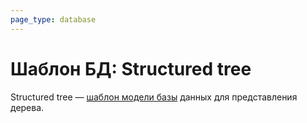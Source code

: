 ```yaml
---
page_type: database
---
```


# Шаблон БД: Structured tree

Structured tree — [шаблон модели базы]([[20230403200717]]) данных для представления дерева.

